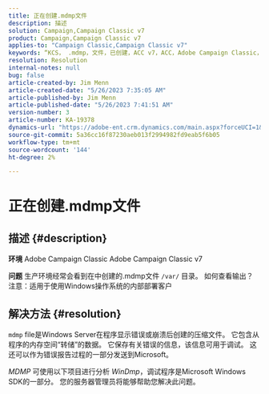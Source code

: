 ```yaml
---
title: 正在创建.mdmp文件
description: 描述
solution: Campaign,Campaign Classic v7
product: Campaign,Campaign Classic v7
applies-to: "Campaign Classic,Campaign Classic v7"
keywords: “KCS， .mdmp，文件，已创建，ACC v7，ACC，Adobe Campaign Classic，Adobe Campaign Classic v7，常见问题解答”
resolution: Resolution
internal-notes: null
bug: false
article-created-by: Jim Menn
article-created-date: "5/26/2023 7:35:05 AM"
article-published-by: Jim Menn
article-published-date: "5/26/2023 7:41:51 AM"
version-number: 3
article-number: KA-19378
dynamics-url: "https://adobe-ent.crm.dynamics.com/main.aspx?forceUCI=1&pagetype=entityrecord&etn=knowledgearticle&id=98791cd1-97fb-ed11-8849-6045bd006e5a"
source-git-commit: 5a36cc16f87230aeb013f2994982fd9eab5f6b05
workflow-type: tm+mt
source-wordcount: '144'
ht-degree: 2%

---
```


# 正在创建.mdmp文件

## 描述 {#description}


<b>环境</b>
Adobe Campaign Classic Adobe Campaign Classic v7

<b>问题</b>
生产环境经常会看到在中创建的.mdmp文件 `/var/` 目录。 如何查看输出？
注意：适用于使用Windows操作系统的内部部署客户


## 解决方法 {#resolution}


`mdmp` file是Windows Server在程序显示错误或崩溃后创建的压缩文件。 它包含从程序的内存空间“转储”的数据。
它保存有关错误的信息，该信息可用于调试。 这还可以作为错误报告过程的一部分发送到Microsoft。



*MDMP* 可使用以下项目进行分析 *WinDmp*，调试程序是Microsoft Windows SDK的一部分。 您的服务器管理员将能够帮助您解决此问题。
